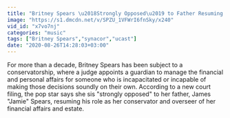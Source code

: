 ```yaml
---
title: "Britney Spears \u2018Strongly Opposed\u2019 to Father Resuming Conservatorship RS News 8 19 20"
image: "https://s1.dmcdn.net/v/SPZU_1VFWrI6fnSky/x240"
vid_id: "x7vo7nj"
categories: "music"
tags: ["Britney Spears","synacor","ucast"]
date: "2020-08-26T14:28:03+03:00"
---
```

For more than a decade, Britney Spears has been subject to a conservatorship, where a judge appoints a guardian to manage the financial and personal affairs for someone who is incapacitated or incapable of making those decisions soundly on their own. According to a new court filing, the pop star says she sis &quot;strongly opposed&quot; to her father, James &quot;Jamie&quot; Spears, resuming his role as her conservator and overseer of her financial affairs and estate.
